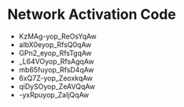 # Network Activation Code
* KzMAg-yop_ReOsYqAw
* aIbX0eyop_RfsQ0qAw
* GPn2_eyop_RfsTgqAw
* _L64VOyop_RfsAgqAw
* mb65fuyop_RfsD4qAw
* 6xQ7Z-yop_ZeoxkqAw
* qiDySOyop_ZeAVQqAw
* -yxRpuyop_ZaIjQqAw